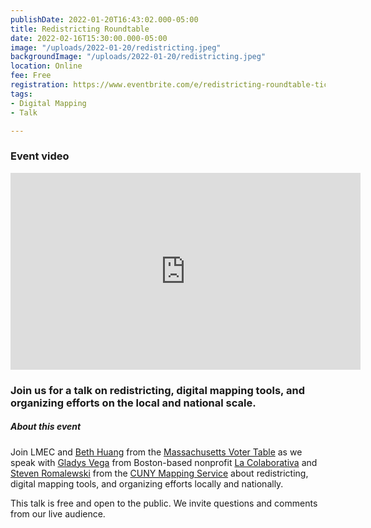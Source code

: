 ```yaml
---
publishDate: 2022-01-20T16:43:02.000-05:00
title: Redistricting Roundtable
date: 2022-02-16T15:30:00.000-05:00
image: "/uploads/2022-01-20/redistricting.jpeg"
backgroundImage: "/uploads/2022-01-20/redistricting.jpeg"
location: Online
fee: Free
registration: https://www.eventbrite.com/e/redistricting-roundtable-tickets-252359362647
tags:
- Digital Mapping
- Talk

---
```


### Event video 

<iframe width="560" height="315" src="https://www.youtube.com/embed/7Ww_aMQI36Y" title="YouTube video player" frameborder="0" allow="accelerometer; autoplay; clipboard-write; encrypted-media; gyroscope; picture-in-picture" allowfullscreen></iframe>

### **Join us for a talk on redistricting, digital mapping tools, and organizing efforts on the local and national scale.**

##### About this event

Join LMEC and [Beth Huang](https://mavotertable.org/team) from the [Massachusetts Voter Table](https://mavotertable.org/) as we speak with  [Gladys Vega](https://la-colaborativa.org/about/staff/) from Boston-based nonprofit [La Colaborativa](https://la-colaborativa.org/) and [Steven Romalewski](https://www.gc.cuny.edu/Page-Elements/Academics-Research-Centers-Initiatives/Centers-and-Institutes/Center-for-Urban-Research/About/People/Steven-Romalewski) from the [CUNY Mapping Service](https://www.gc.cuny.edu/urbanresearchmaps?gclid=Cj0KCQiAraSPBhDuARIsAM3Js4p3iDZexCXuOKSsfw7ePDVBEbRebiXgdxVvwYWCEzQlTmLegA2g_WcaAm9mEALw_wcB) about redistricting, digital mapping tools, and organizing efforts locally and nationally.

This talk is free and open to the public. We invite questions and comments from our live audience.